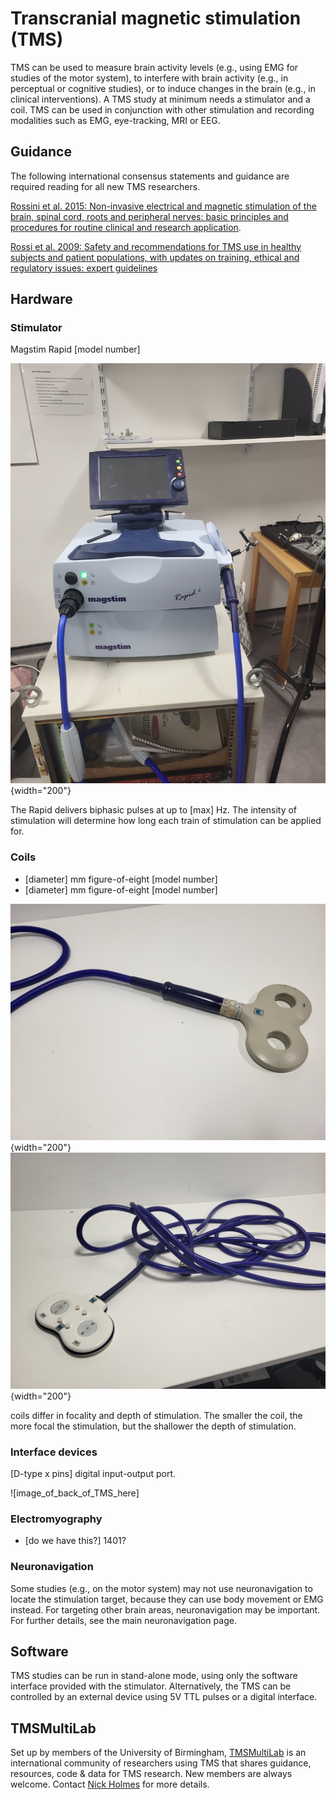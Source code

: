 # Transcranial magnetic stimulation (TMS)

TMS can be used to measure brain activity levels (e.g., using EMG for studies of the motor system), to interfere with brain activity (e.g., in perceptual or cognitive studies), or to induce changes in the brain (e.g., in clinical interventions). A TMS study at minimum needs a stimulator and a coil. TMS can be used in conjunction with other stimulation and recording modalities such as EMG, eye-tracking, MRI or EEG.

## Guidance

The following international consensus statements and guidance are required reading for all new TMS researchers.

[Rossini et al. 2015: Non-invasive electrical and magnetic stimulation of the brain, spinal cord, roots and peripheral nerves: basic principles and procedures for routine clinical and research application](https://doi.org/10.1016/j.clinph.2015.02.001).

[Rossi et al. 2009: Safety and recommendations for TMS use in healthy subjects and patient populations, with updates on training, ethical and regulatory issues: expert guidelines](https://doi.org/10.1016/j.clinph.2020.10.003)

## Hardware

### Stimulator

Magstim Rapid [model number]

![image of braimstim simulator](../images/brainstim/stimulator.jpg "stimulator"){width="200"}

The Rapid delivers biphasic pulses at up to [max] Hz. The intensity of stimulation will determine how long each train of stimulation can be applied for.

### Coils

- [diameter] mm figure-of-eight [model number]
- [diameter] mm figure-of-eight [model number]

![image of off-white coil](../images/brainstim/off_white_coil.jpg "coil1"){width="200"}
![image of white coil](../images/brainstim/white_coil.jpg "coil2"){width="200"}

 coils differ in focality and depth of stimulation. The smaller the coil, the more focal the stimulation, but the shallower the depth of stimulation.

### Interface devices

[D-type x pins] digital input-output port.

![image_of_back_of_TMS_here]

### Electromyography

- [do we have this?] 1401?

### Neuronavigation

Some studies (e.g., on the motor system) may not use neuronavigation to locate the stimulation target, because they can use body movement or EMG instead. For targeting other brain areas, neuronavigation may be important. For further details, see the main neuronavigation page.

## Software

TMS studies can be run in stand-alone mode, using only the software interface provided with the stimulator. Alternatively, the TMS can be controlled by an external device using 5V TTL pulses or a digital interface.

## TMSMultiLab

Set up by members of the University of Birmingham, [TMSMultiLab](https://github.com/TMSMultiLab/TMSMultiLab/wiki) is an international community of researchers using TMS that shares guidance, resources, code & data for TMS research. New members are always welcome. Contact [Nick Holmes](mailto:n.p.holmes@bham.ac.uk) for more details.
